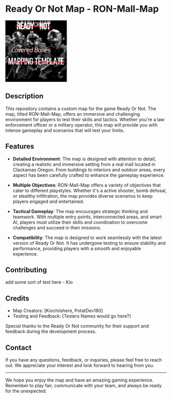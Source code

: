 # Ready Or Not Map - RON-Mall-Map

![Game Logo](ReadyOrNot.png)

## Description

This repository contains a custom map for the game Ready Or Not. The map, titled RON-Mall-Map, offers an immersive and challenging environment for players to test their skills and tactics. Whether you're a law enforcement officer or a military operator, this map will provide you with intense gameplay and scenarios that will test your limits.

## Features

- **Detailed Environment**: The map is designed with attention to detail, creating a realistic and immersive setting from a real mall located in Clackamas Oregon. From buildings to interiors and outdoor areas, every aspect has been carefully crafted to enhance the gameplay experience.

- **Multiple Objectives**: RON-Mall-Map offers a variety of objectives that cater to different playstyles. Whether it's a active shooter, bomb defusal, or stealthy infiltration, the map provides diverse scenarios to keep players engaged and entertained.

- **Tactical Gameplay**: The map encourages strategic thinking and teamwork. With multiple entry points, interconnected areas, and smart AI, players must utilize their skills and coordination to overcome challenges and succeed in their missions.

- **Compatibility**: The map is designed to work seamlessly with the latest version of Ready Or Not. It has undergone testing to ensure stability and performance, providing players with a smooth and enjoyable experience.

## Contributing

add some sort of text here - Kio

## Credits

- Map Creators: [Kiochiishere, PotatDev180]
- Testing and Feedback: [Testers Names would go here?]

Special thanks to the Ready Or Not community for their support and feedback during the development process.

## Contact

If you have any questions, feedback, or inquiries, please feel free to reach out. We appreciate your interest and look forward to hearing from you.

---

We hope you enjoy the map and have an amazing gaming experience. Remember to play fair, communicate with your team, and always be ready for the unexpected.

